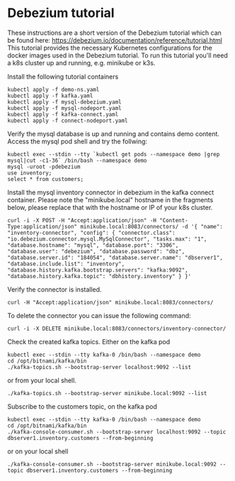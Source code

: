 
# Debezium tutorial

These instructions are a short version of the Debezium tutorial which can be found here: https://debezium.io/documentation/reference/tutorial.html<br/>
This tutorial provides the necessary Kubernetes configurations for the docker images used in the Debezium tutorial. To run this tutorial you'll need a k8s cluster
up and running, e.g. minikube or k3s.<br/>

Install the following tutorial containers

```
kubectl apply -f demo-ns.yaml
kubectl apply -f kafka.yaml
kubectl apply -f mysql-debezium.yaml
kubectl apply -f mysql-nodeport.yaml
kubectl apply -f kafka-connect.yaml
kubectl apply -f connect-nodeport.yaml
```
Verify the mysql database is up and running and contains demo content. Access the mysql pod shell and try the follwing:<br/>
```
kubectl exec --stdin --tty `kubectl get pods --namespace demo |grep mysql|cut -c1-36` /bin/bash --namespace demo
mysql -uroot -pdebezium
use inventory;
select * from customers;
```
Install the mysql inventory connector in debezium in the kafka connect container. Please note the "minikube.local" hostname in the fragments below, please replace that with the hostname or IP of your k8s cluster.

`curl -i -X POST -H "Accept:application/json" -H "Content-Type:application/json" minikube.local:8083/connectors/ -d '{ "name": "inventory-connector", "config": { "connector.class": "io.debezium.connector.mysql.MySqlConnector", "tasks.max": "1", "database.hostname": "mysql", "database.port": "3306", "database.user": "debezium", "database.password": "dbz", "database.server.id": "184054", "database.server.name": "dbserver1", "database.include.list": "inventory", "database.history.kafka.bootstrap.servers": "kafka:9092", "database.history.kafka.topic": "dbhistory.inventory" } }'`

Verify the connector is installed.

`curl -H "Accept:application/json" minikube.local:8083/connectors/`

To delete the connector you can issue the following command:

`curl -i -X DELETE minikube.local:8083/connectors/inventory-connector/`

Check the created kafka topics. Either on the kafka pod 

```
kubectl exec --stdin --tty kafka-0 /bin/bash --namespace demo
cd /opt/bitnami/kafka/bin
./kafka-topics.sh --bootstrap-server localhost:9092 --list
```

or from your local shell.

`./kafka-topics.sh --bootstrap-server minikube.local:9092 --list`

Subscribe to the customers topic, on the kafka pod

```
kubectl exec --stdin --tty kafka-0 /bin/bash --namespace demo
cd /opt/bitnami/kafka/bin
./kafka-console-consumer.sh --bootstrap-server localhost:9092 --topic dbserver1.inventory.customers --from-beginning
```

or on your local shell

`./kafka-console-consumer.sh --bootstrap-server minikube.local:9092 --topic dbserver1.inventory.customers --from-beginning`